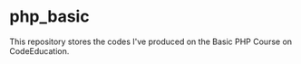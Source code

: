 # php_basic
This repository stores the codes I've produced on the Basic PHP Course on CodeEducation.
